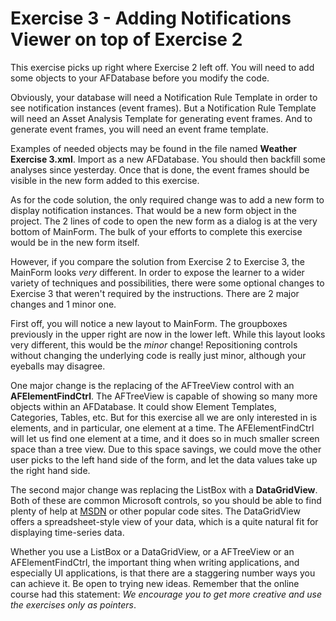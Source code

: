 # Exercise 3 - Adding Notifications Viewer on top of Exercise 2

This exercise picks up right where Exercise 2 left off.  You will need to add some objects to your AFDatabase before you modify the code.

Obviously, your database will need a Notification Rule Template in order to see notification instances (event frames).  But a Notification Rule Template will need an Asset Analysis Template for generating event frames.  And to generate event frames, you will need an event frame template.

Examples of needed objects may be found in the file named **Weather Exercise 3.xml**.  Import as a new AFDatabase.  You should then backfill some analyses since yesterday.  Once that is done, the event frames should be visible in the new form added to this exercise.

As for the code solution, the only required change was to add a new form to display notification instances.  That would be a new form object in the project.  The 2 lines of code to open the new form as a dialog is at the very bottom of MainForm.  The bulk of your efforts to complete this exercise would be in the new form itself.

However, if you compare the solution from Exercise 2 to Exercise 3, the MainForm looks _very_ different.  In order to expose the learner to a wider variety of techniques and possibilities, there were some optional changes to Exercise 3 that weren't required by the instructions.  There are 2 major changes and 1 minor one.

First off, you will notice a new layout to MainForm.  The groupboxes previously in the upper right are now in the lower left.  While this layout looks very different, this would be the _minor_ change!  Repositioning controls without changing the underlying code is really just minor, although your eyeballs may disagree.

One major change is the replacing of the AFTreeView control with an **AFElementFindCtrl**.  The AFTreeView is capable of showing so many more objects within an AFDatabase.  It could show Element Templates, Categories, Tables, etc.  But for this exercise all we are only interested in is elements, and in particular, one element at a time.  The AFElementFindCtrl will let us find one element at a time, and it does so in much smaller screen space than a tree view.  Due to this space savings, we could move the other user picks to the left hand side of the form, and let the data values take up the right hand side.

The second major change was replacing the ListBox with a **DataGridView**.  Both of these are common Microsoft controls, so you should be able to find plenty of help at [MSDN](https://msdn.microsoft.com/) or other popular code sites.  The DataGridView offers a spreadsheet-style view of your data, which is a quite natural fit for displaying time-series data.

Whether you use a ListBox or a DataGridView, or a AFTreeView or an AFElementFindCtrl, the important thing when writing applications, and especially UI applications, is that there are a staggering number ways you can achieve it.  Be open to trying new ideas.  Remember that the online course had this statement:  _We encourage you to get more creative and use the exercises only as pointers_.

